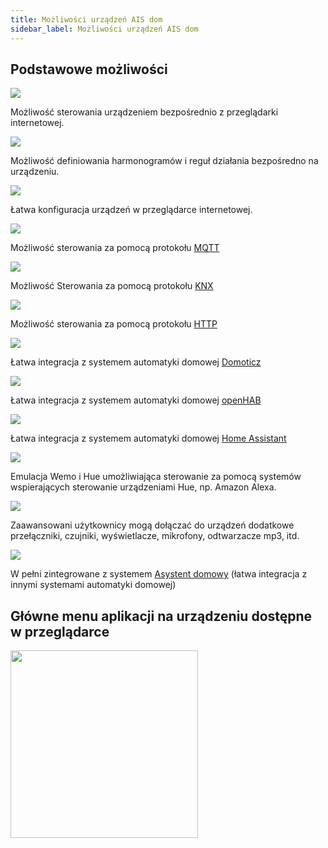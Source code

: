 ```yaml
---
title: Możliwości urządzeń AIS dom
sidebar_label: Możliwości urządzeń AIS dom
---
```


## Podstawowe możliwości
<div class="gridBlock">
  <div class="blockElement alignCenter imageAlignTop threeByGridBlock">
    <div class="blockImage"><img src="/AIS-docs/img/en/icons/browser_click.svg"></img></div>
    <div class="blockContent"><div><span><p>Możliwość sterowania urządzeniem bezpośrednio z przeglądarki internetowej.
    </p></span></div></div>
  </div>
  <div class="blockElement alignCenter imageAlignTop threeByGridBlock">
    <div class="blockImage"><img src="/AIS-docs/img/en/icons/stopwatch.svg"></img></div>
    <div class="blockContent"><div><span><p>Możliwość definiowania harmonogramów i reguł działania bezpośredno na urządzeniu.</p></span></div></div>
  </div>
  <div class="blockElement alignCenter imageAlignTop threeByGridBlock">
    <div class="blockImage"><img src="/AIS-docs/img/en/icons/browser_conf.svg"></img></div>
    <div class="blockContent"><div><span><p>Łatwa konfiguracja urządzeń w przeglądarce internetowej.</p></span></div></div>
  </div>
  <div class="blockElement alignCenter imageAlignTop threeByGridBlock">
    <div class="blockImage"><img src="/AIS-docs/img/en/icons/mqtticon.svg"></img></div>
    <div class="blockContent"><div><span><p>Możliwość sterowania za pomocą protokołu <a href="https://pl.wikipedia.org/wiki/MQTT" target="_blank">MQTT</a></p></span></div></div>
  </div>
  <div class="blockElement alignCenter imageAlignTop threeByGridBlock">
    <div class="blockImage"><img src="/AIS-docs/img/en/icons/KNX_logo.svg"></img></div>
    <div class="blockContent"><div><span><p>Możliwość Sterowania za pomocą protokołu <a href="https://pl.wikipedia.org/wiki/KNX " target="_blank">KNX</a></p></span></div></div>
  </div>
  <div class="blockElement alignCenter imageAlignTop threeByGridBlock">
    <div class="blockImage"><img src="/AIS-docs/img/en/icons/remote-api.png""></img></div>
    <div class="blockContent"><div><span><p>Możliwość sterowania za pomocą protokołu <a href="https://pl.wikipedia.org/wiki/GET_(metoda)" target="_blank">HTTP</a></p></span></div></div>
  </div>
  <div class="blockElement alignCenter imageAlignTop threeByGridBlock">
    <div class="blockImage"><img src="/AIS-docs/img/en/icons/DomoticzLogo.png"></img></div>
    <div class="blockContent"><div><span><p>Łatwa integracja z systemem automatyki domowej <a href="http://www.domoticz.com/" target="_blank">Domoticz</a></p></span></div></div>
  </div>
  <div class="blockElement alignCenter imageAlignTop threeByGridBlock">
    <div class="blockImage"><img src="/AIS-docs/img/en/icons/openhub.png"></img></div>
    <div class="blockContent"><div><span><p>Łatwa integracja z systemem automatyki domowej <a href="https://www.openhab.org/" target="_blank">openHAB</a></p></span></div></div>
  </div>
  <div class="blockElement alignCenter imageAlignTop threeByGridBlock">
    <div class="blockImage"><img src="/AIS-docs/img/en/icons/homeassistant.png"></img></div>
    <div class="blockContent"><div><span><p>Łatwa integracja z systemem automatyki domowej <a href="https://www.home-assistant.io/" target="_blank">Home Assistant</a></p></span></div></div>
  </div>
  <div class="blockElement alignCenter imageAlignTop threeByGridBlock">
    <div class="blockImage"><img src="/AIS-docs/img/en/icons/voice-assistant-alexa.svg"></img></div>
    <div class="blockContent"><div><span><p>Emulacja Wemo i Hue umożliwiająca sterowanie za pomocą systemów wspierających sterowanie urządzeniami Hue, np. Amazon Alexa.</p></span></div></div>
  </div>
  <div class="blockElement alignCenter imageAlignTop threeByGridBlock">
    <div class="blockImage"><img src="/AIS-docs/img/en/icons/motion-sensor.svg"></img></div>
    <div class="blockContent"><div><span><p>Zaawansowani użytkownicy mogą dołączać do urządzeń dodatkowe przełączniki, czujniki, wyświetlacze, mikrofony, odtwarzacze mp3, itd.</p></span></div></div>
  </div>
  <div class="blockElement alignCenter imageAlignTop threeByGridBlock">
    <div class="blockImage"><img src="/AIS-docs/img/en/icons/logo-responsive.svg"></div>
    <div class="blockContent"><div><span><p>W pełni zintegrowane z systemem <a href="/AIS-docs/docs/en/ais_iot_add_to_gate.html">Asystent domowy</a> (łatwa integracja z innymi systemami automatyki domowej)</p></span></div></div>
  </div>
</div>


## Główne menu aplikacji na urządzeniu dostępne w przeglądarce

<img src="/AIS-docs/img/en/iot/iot_switch_app.png" width="300" align="center"> </img>
